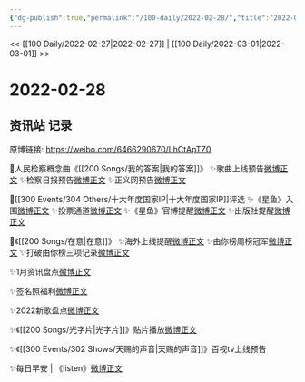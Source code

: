 ```yaml
---
{"dg-publish":true,"permalink":"/100-daily/2022-02-28/","title":"2022-02-28"}
---
```



<< [[100 Daily/2022-02-27\|2022-02-27]] | [[100 Daily/2022-03-01\|2022-03-01]] >>

# 2022-02-28

## 资讯站 记录

原博链接: https://weibo.com/6466290670/LhCtApTZ0

🌟人民检察概念曲《[[200 Songs/我的答案\|我的答案]]》
✨歌曲上线预告[微博正文](https://m.weibo.cn/6466290670/4741842803887438)
✨检察日报预告[微博正文](https://m.weibo.cn/6466290670/4741843830704394)
✨正义网预告[微博正文](https://m.weibo.cn/6466290670/4741846422522446)

🌟[[300 Events/304 Others/十大年度国家IP\|十大年度国家IP]]评选
✨《星鱼》入围[微博正文](https://m.weibo.cn/6466290670/4741970155803662)
✨投票通道[微博正文](https://m.weibo.cn/6466290670/4741980049380855)
✨《星鱼》官博提醒[微博正文](https://m.weibo.cn/6466290670/4741897552397907)
✨出版社提醒[微博正文](https://m.weibo.cn/6466290670/4741837845954898)

🌟《[[200 Songs/在意\|在意]]》
✨海外上线提醒[微博正文](https://m.weibo.cn/6466290670/4741814369648992)
✨由你榜周榜冠军[微博正文](https://m.weibo.cn/6466290670/4741893508303956)
✨打破由你榜三项记录[微博正文](https://m.weibo.cn/6466290670/4741912491201570)

✨1月资讯盘点[微博正文](https://m.weibo.cn/6466290670/4741907216073858)

✨签名照福利[微博正文](https://m.weibo.cn/6466290670/4741794363346251)

✨2022新歌盘点[微博正文](https://m.weibo.cn/6466290670/4741873177987119)

✨《[[200 Songs/光字片\|光字片]]》贴片播放[微博正文](https://m.weibo.cn/6466290670/4741991924238203)

✨《[[300 Events/302 Shows/天赐的声音\|天赐的声音]]》百视tv上线预告[](https://m.weibo.cn/6466290670/4741838454391817)

✨每日早安 | 《listen》[微博正文](https://m.weibo.cn/6466290670/4741765297079145)
